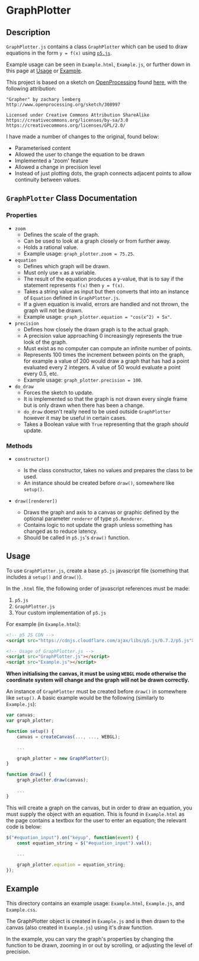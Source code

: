 # GraphPlotter
## Description
`GraphPlotter.js` contains a class `GraphPlotter` which can be used to draw equations in the form `y = f(x)` using [`p5.js`](https://p5js.org/).

Example usage can be seen in `Example.html`, `Example.js`, or further down in this page at [Usage](#Usage) or [Example](#Example).

This project is based on a sketch on [OpenProcessing](https://www.openprocessing.org) found [here](https://www.openprocessing.org/sketch/308997), with the following attribution:

```
"Grapher" by zachary lemberg
http://www.openprocessing.org/sketch/308997

Licensed under Creative Commons Attribution ShareAlike
https://creativecommons.org/licenses/by-sa/3.0
https://creativecommons.org/licenses/GPL/2.0/
```

I have made a number of changes to the original, found below:

* Parameterised content
* Allowed the user to change the equation to be drawn
* Implemented a 'zoom' feature
* Allowed a change in precision level
* Instead of just plotting dots, the graph connects adjacent points to allow continuity between values.

## `GraphPlotter` Class Documentation
### Properties
* `zoom`
	* Defines the scale of the graph.
	* Can be used to look at a graph closely or from further away.
	* Holds a rational value.
	* Example usage: `graph_plotter.zoom = 75.25`.
* `equation`
	* Defines which graph will be drawn.
	* Must only use `x` as a variable.
	* The result of the equation produces a y-value, that is to say if the statement represents `f(x)` then `y = f(x)`.
	* Takes a string value as input but then converts that into an instance of `Equation` defined in `GraphPlotter.js`.
	* If a given equation is invalid, errors are handled and not thrown, the graph will not be drawn.
	* Example usage: `graph_plotter.equation = "cos(x^2) + 5x"`.
* `precision`
	* Defines how closely the drawn graph is to the actual graph.
	* A precision value approaching 0 increasingly represents the true look of the graph.
	* Must exist as no computer can compute an infinite number of points.
	* Represents 100 times the increment between points on the graph, for example a value of 200 would draw a graph that has had a point evaluated every 2 integers. A value of 50 would evaluate a point every 0.5, etc.
	* Example usage: `graph_plotter.precision = 100`.
* `do_draw`
	* Forces the sketch to update.
	* It is implemented so that the graph is not drawn every single frame but is only drawn when there has been a change.
	* `do_draw` doesn't really need to be used outside `GraphPlotter` however it may be useful in certain cases.
	* Takes a Boolean value with `True` representing that the graph *should* update.

### Methods
* `constructor()`
	* Is the class constructor, takes no values and prepares the class to be used.
	* An instance should be created before `draw()`, somewhere like `setup()`.

* `draw([renderer])`
	* Draws the graph and axis to a canvas or graphic defined by the optional parameter `renderer` of type `p5.Renderer`.
	* Contains logic to not update the graph unless something has changed as to reduce latency.
	* Should be called in `p5.js`'s `draw()` function.

## Usage
To use `GraphPlotter.js`, create a base `p5.js` javascript file (something that includes a `setup()` and `draw()`).

In the `.html` file, the following order of javascript references must be made:

1. `p5.js`
2. `GraphPlotter.js`
3. Your custom implementation of `p5.js`

For example (in `Example.html`):

```html
<!-- p5 JS CDN -->
<script src="https://cdnjs.cloudflare.com/ajax/libs/p5.js/0.7.2/p5.js"></script>

<!-- Usage of GraphPlotter.js -->
<script src="GraphPlotter.js"></script>
<script src="Example.js"></script>
```

**When initialising the canvas, it must be using `WEBGL` mode otherwise the coordinate system will change and the graph will not be drawn correctly.**

An instance of `GraphPlotter` must be created before `draw()` in somewhere like `setup()`. A basic example would be the following (similarly to `Example.js`):

```javascript
var canvas;
var graph_plotter;

function setup() {
    canvas = createCanvas(..., ..., WEBGL);

	...

    graph_plotter = new GraphPlotter();
}

function draw() {
    graph_plotter.draw(canvas);

	...	
}
```

This will create a graph on the canvas, but in order to draw an equation, you must supply the object with an equation. This is found in `Example.html` as the page contains a textbox for the user to enter an equation; the relevant code is below:

```javascript
$("#equation_input").on("keyup", function(event) {
	const equation_string = $("#equation_input").val();

	...
	
	graph_plotter.equation = equation_string;
});
```

## Example
This directory contains an example usage: `Example.html`, `Example.js`, and `Example.css`. 

The GraphPlotter object is created in `Example.js` and is then drawn to the canvas (also created in `Example.js`) using it's draw function.

In the example, you can vary the graph's properties by changing the function to be drawn, zooming in or out by scrolling, or adjusting the level of precision.


